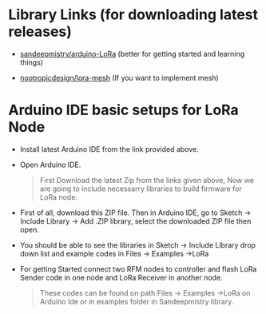 # Library Links (for downloading latest releases)
- [sandeepmistry/arduino-LoRa](https://github.com/sandeepmistry/arduino-LoRa) (better for getting started and learning things)

- [nootropicdesign/lora-mesh](https://github.com/nootropicdesign/lora-mesh) (If you want to implement mesh)
    

# Arduino IDE basic setups for LoRa Node

- Install latest Arduino IDE from the link provided above.

- Open Arduino IDE.

    >First Download the latest Zip from the links given above, Now we are going to include necessarry libraries to build firmware for LoRa node.

- First of all, download this ZIP file. Then in Arduino IDE, go to Sketch -> Include Library -> Add .ZIP library, select the downloaded ZIP file then open.

- You should be able to see the libraries in Sketch -> Include Library drop down list and example codes in Files -> Examples ->LoRa 

- For getting Started connect two RFM nodes to controller and flash LoRa Sender code in one node and LoRa Receiver in another node.
    >These codes can be found on path Files -> Examples ->LoRa on Arduino Ide or in examples folder in Sandeepmistry library.